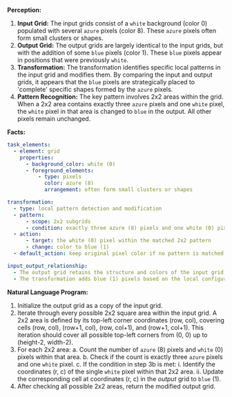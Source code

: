 **Perception:**

1.  **Input Grid:** The input grids consist of a `white` background (color 0) populated with several `azure` pixels (color 8). These `azure` pixels often form small clusters or shapes.
2.  **Output Grid:** The output grids are largely identical to the input grids, but with the addition of some `blue` pixels (color 1). These `blue` pixels appear in positions that were previously `white`.
3.  **Transformation:** The transformation identifies specific local patterns in the input grid and modifies them. By comparing the input and output grids, it appears that the `blue` pixels are strategically placed to 'complete' specific shapes formed by the `azure` pixels.
4.  **Pattern Recognition:** The key pattern involves 2x2 areas within the grid. When a 2x2 area contains exactly three `azure` pixels and one `white` pixel, the `white` pixel in that area is changed to `blue` in the output. All other pixels remain unchanged.

**Facts:**


```yaml
task_elements:
  - element: grid
    properties:
      - background_color: white (0)
      - foreground_elements:
          - type: pixels
            color: azure (8)
            arrangement: often form small clusters or shapes

transformation:
  - type: local pattern detection and modification
  - pattern:
      - scope: 2x2 subgrids
      - condition: exactly three azure (8) pixels and one white (0) pixel
  - action:
      - target: the white (0) pixel within the matched 2x2 pattern
      - change: color to blue (1)
  - default_action: keep original pixel color if no pattern is matched

input_output_relationship:
  - The output grid retains the structure and colors of the input grid, except where the specific 2x2 pattern is found.
  - The transformation adds blue (1) pixels based on the local configuration of azure (8) pixels.
```


**Natural Language Program:**

1.  Initialize the output grid as a copy of the input grid.
2.  Iterate through every possible 2x2 square area within the input grid. A 2x2 area is defined by its top-left corner coordinates (row, col), covering cells (row, col), (row+1, col), (row, col+1), and (row+1, col+1). This iteration should cover all possible top-left corners from (0, 0) up to (height-2, width-2).
3.  For each 2x2 area:
    a.  Count the number of `azure` (8) pixels and `white` (0) pixels within that area.
    b.  Check if the count is exactly three `azure` pixels and one `white` pixel.
    c.  If the condition in step 3b is met:
        i.  Identify the coordinates (r, c) of the single `white` pixel within that 2x2 area.
        ii. Update the corresponding cell at coordinates (r, c) in the *output* grid to `blue` (1).
4.  After checking all possible 2x2 areas, return the modified output grid.